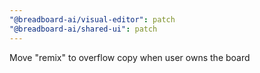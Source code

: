 ```yaml
---
"@breadboard-ai/visual-editor": patch
"@breadboard-ai/shared-ui": patch
---
```


Move "remix" to overflow copy when user owns the board
